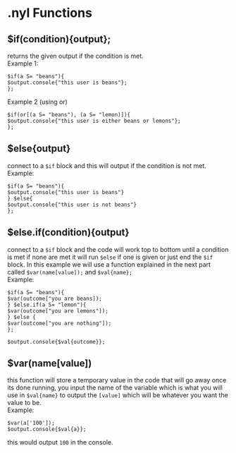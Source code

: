 # .nyl Functions
## $if(condition){output};
returns the given output if the condition is met. <br>
Example 1:
```
$if(a S= "beans"){
$output.console{"this user is beans"};
};
```
Example 2 (using or)
```
$if(or[(a S= "beans"), (a S= "lemon)]){
$output.console{"this user is either beans or lemons"};
};
```
## $else{output}
connect to a `$if` block and this will output if the condition is not met. <br>
Example:
```
$if(a S= "beans"){
$output.console{"this user is beans"}
} $else{
$output.console{"this user is not beans"}
};
```
## $else.if(condition){output}
connect to a `$if` block and the code will work top to bottom until a condition is met if none are met it will run `$else` if one is given or just end the `$if` block. In this example we will use a function explained in the next part called `$var(name[value]);` and `$val{name};` <br>
Example:
```
$if(a S= "beans"){
$var(outcome["you are beans]);
} $else.if(a S= "lemon"){
$var(outcome["you are lemons"]);
} $else {
$var(outcome["you are nothing"]);
};

$output.console{$val{outcome}};
```
## $var(name[value])
this function will store a temporary value in the code that will go away once its done running, you input the name of the variable which is what you will use in `$val{name}` to output the `[value]` which will be whatever you want the value to be. <br>
Example:
```
$var(a['100']);
$output.console{$val{a}};
```
this would output `100` in the console.
